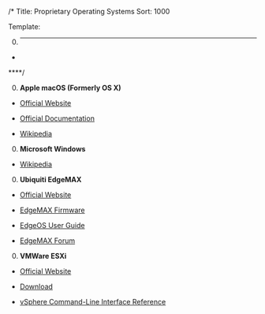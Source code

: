 /*
Title: Proprietary Operating Systems
Sort: 1000

Template:

0. ****

* []()

****/

0. **Apple macOS (Formerly OS X)**

  * [Official Website](https://www.apple.com/macos/)

  * [Official Documentation](https://support.apple.com/guide/mac-help/toc)

  * [Wikipedia](https://en.wikipedia.org/wiki/MacOS)

0. **Microsoft Windows**

  * [Wikipedia](https://en.wikipedia.org/wiki/Microsoft_Windows)

0. **Ubiquiti EdgeMAX**

  * [Official Website](https://www.ubnt.com/)

  * [EdgeMAX Firmware](https://www.ubnt.com/download/edgemax)

  * [EdgeOS User Guide](https://dl.ubnt.com/guides/edgemax/EdgeOS_UG.pdf)

  * [EdgeMAX Forum](https://community.ubnt.com/edgemax)

0. **VMWare ESXi**

  * [Official Website](https://www.vmware.com/products/vsphere.html)

  * [Download](https://my.vmware.com/en/web/vmware/evalcenter?p=free-esxi6)

  * [vSphere Command-Line Interface Reference](https://code.vmware.com/doc/preview?id=4164)
